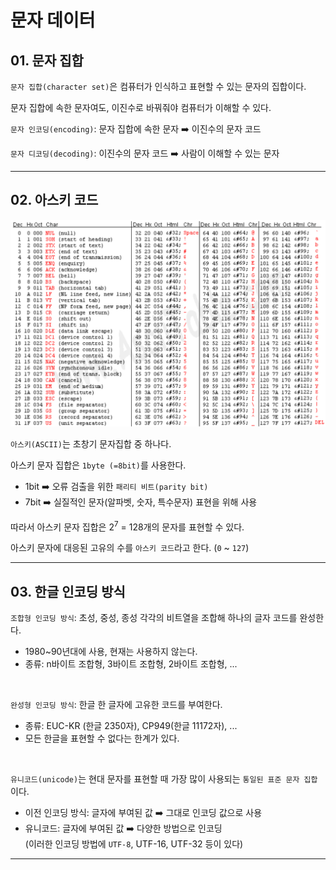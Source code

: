 # 문자 데이터

## 01. 문자 집합

`문자 집합(character set)`은 컴퓨터가 인식하고 표현할 수 있는 문자의 집합이다.<br>

문자 집합에 속한 문자여도, 이진수로 바꿔줘야 컴퓨터가 이해할 수 있다.<br>

`문자 인코딩(encoding)`: 문자 집합에 속한 문자 :arrow_right: 이진수의 문자 코드<br>

`문자 디코딩(decoding)`: 이진수의 문자 코드 :arrow_right: 사람이 이해할 수 있는 문자<br>

---

## 02. 아스키 코드

<img src="./img/computer-structure-0106.png" width="650px">

`아스키(ASCII)`는 초창기 문자집합 중 하나다.<br>

아스키 문자 집합은 `1byte (=8bit)`를 사용한다.<br>

- 1bit :arrow_right: 오류 검출을 위한 `패리티 비트(parity bit)`<br>
- 7bit :arrow_right: 실질적인 문자(알파벳, 숫자, 특수문자) 표현을 위해 사용<br>

따라서 아스키 문자 집합은 2<sup>7</sup> = 128개의 문자를 표현할 수 있다.<br>

아스키 문자에 대응된 고유의 수를 `아스키 코드`라고 한다. (`0` ~ `127`)<br>

---

## 03. 한글 인코딩 방식

`조합형 인코딩 방식`: 초성, 중성, 종성 각각의 비트열을 조합해 하나의 글자 코드를 완성한다.<br>

- 1980~90년대에 사용, 현재는 사용하지 않는다.<br>
- 종류: n바이트 조합형, 3바이트 조합형, 2바이트 조합형, ...<br>

<br>

`완성형 인코딩 방식`: 한글 한 글자에 고유한 코드를 부여한다.<br>

- 종류: EUC-KR (한글 2350자), CP949(한글 11172자), ...<br>
- 모든 한글을 표현할 수 없다는 한계가 있다.<br>

<br>

`유니코드(unicode)`는 현대 문자를 표현할 때 가장 많이 사용되는 `통일된 표준 문자 집합`이다.<br>

- 이전 인코딩 방식: 글자에 부여된 값 :arrow_right: 그대로 인코딩 값으로 사용<br>
- 유니코드: 글자에 부여된 값 :arrow_right: 다양한 방법으로 인코딩<br>(이러한 인코딩 방법에 `UTF-8`, UTF-16, UTF-32 등이 있다)<br>

---



